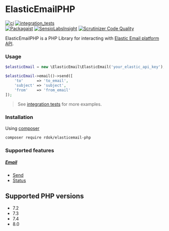 # ElasticEmailPHP 
[![ci][ci_badge]][ci]
[![integration_tests][integration_tests_badge]][integration_tests]  
[![Packagaist][packagist_badge]][packagist]
[![SensioLabsInsight](https://insight.sensiolabs.com/projects/386386ba-fbe5-4a50-a51c-07bfd7b3617f/mini.png)](https://insight.sensiolabs.com/projects/386386ba-fbe5-4a50-a51c-07bfd7b3617f)
[![Scrutinizer Code Quality](https://scrutinizer-ci.com/g/rdok/elasticemail-php/badges/quality-score.png?b=master)](https://scrutinizer-ci.com/g/rdok/elasticemail-php/?branch=master)
  
ElasticEmailPHP is a PHP Library for interacting with [Elastic Email platform API](http://api.elasticemail.com/public/help).

### Usage
```php
$elasticEmail = new \ElasticEmail\ElasticEmail('your_elastic_api_key');

$elasticEmail->email()->send([
    'to'      => 'to_email',
    'subject' => 'subject',
    'from'    => 'from_email'
]);
```
> See [integration tests](https://github.com/rdok/elasticemail-php/tree/main/tests/Integration/Email) for more examples.

### Installation
Using [composer](https://getcomposer.org/download/)
```bash
composer require rdok/elasticemail-php
```

### Supported features
##### [Email](http://api.elasticemail.com/public/help#Email_header)
- [Send](http://api.elasticemail.com/public/help#Email_Send)
- [Status](http://api.elasticemail.com/public/help#Email_Status)


## Supported PHP versions
- 7.2
- 7.3
- 7.4
- 8.0

[packagist]: https://packagist.org/packages/rdok/elasticemail-php
[packagist_badge]: https://img.shields.io/badge/Packagist-grey?style=flat-square&logo=packagist
[ci]: https://github.com/rdok/elasticemail-php/actions/workflows/ci.yml
[ci_badge]: https://github.com/rdok/elasticemail-php/actions/workflows/ci.yml/badge.svg
[integration_tests]: https://github.com/rdok/elasticemail-php/actions/workflows/integration-tests.yml
[integration_tests_badge]: https://github.com/rdok/elasticemail-php/actions/workflows/integration-tests.yml/badge.svg
